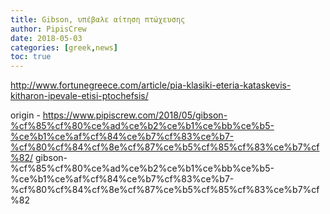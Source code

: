 ```yaml
---
title: Gibson, υπέβαλε αίτηση πτώχευσης
author: PipisCrew
date: 2018-05-03
categories: [greek,news]
toc: true
---
```


http://www.fortunegreece.com/article/pia-klasiki-eteria-kataskevis-kitharon-ipevale-etisi-ptochefsis/

origin - https://www.pipiscrew.com/2018/05/gibson-%cf%85%cf%80%ce%ad%ce%b2%ce%b1%ce%bb%ce%b5-%ce%b1%ce%af%cf%84%ce%b7%cf%83%ce%b7-%cf%80%cf%84%cf%8e%cf%87%ce%b5%cf%85%cf%83%ce%b7%cf%82/ gibson-%cf%85%cf%80%ce%ad%ce%b2%ce%b1%ce%bb%ce%b5-%ce%b1%ce%af%cf%84%ce%b7%cf%83%ce%b7-%cf%80%cf%84%cf%8e%cf%87%ce%b5%cf%85%cf%83%ce%b7%cf%82